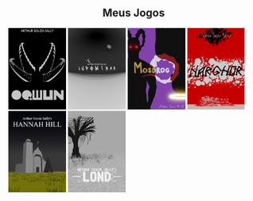 
<div style="width:100%;" align="center">
  <div style="width:100%;">
    <h2>Meus Jogos</h2>
  </div>
  <div style="width:100%;" align="center">
    <div style=""display: flex; flex-wrap: wrap; justify-content: center; gap: 10px;width:99%;" align="left">
      <a href="https://arthursouzasally.itch.io/oqwun" target="_blank"><img src="poster_oqwun.webp" style="width:23%;border:1%;"/></a>
      <a href="https://store.steampowered.com/app/3880310/Ludominar/" target="_blank"><img src="poster_ludominar.webp" style="width:23%;border:1%;"/></a>
      <a href="https://arthursouzasally.itch.io/mosdrog" target="_blank"><img src="poster_mosdrog.webp" style="width:23%;border:1%;"/></a>
      <a href="https://arthursouzasally.itch.io/narghor" target="_blank"><img src="poster_narghor.webp" style="width:23%;border:1%;"/></a>
      <a href="https://arthursouzasally.itch.io/hannah-hill" target="_blank"><img src="poster_hannah_hill.webp" style="width:23%;border:1%;"/></a>
      <a href="https://arthursouzasally.itch.io/lond" target="_blank"><img src="poster_lond.webp" style="width:23%;border:1%;"/></a>
    </div>
  </div>
</div>

<!-- Olá Mortais Sedentos por conteúdo --> 
<!-- audiovisual interativo! Sintam-se livres -->
<!-- para ver o catalogo de minhas criações e -->
<!-- consumir o que lhes for de maior agrado! -->

